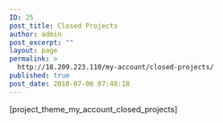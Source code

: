 ```yaml
---
ID: 25
post_title: Closed Projects
author: admin
post_excerpt: ""
layout: page
permalink: >
  http://18.209.223.110/my-account/closed-projects/
published: true
post_date: 2018-07-06 07:48:18
---
```

[project_theme_my_account_closed_projects]